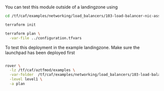 You can test this module outside of a landingzone using

```bash
cd /tf/caf/examples/networking/load_balancers/103-load-balancer-nic-association/standalone

terraform init

terraform plan \
  -var-file ../configuration.tfvars


```

To test this deployment in the example landingzone. Make sure the launchpad has been deployed first

```bash

rover \
  -lz /tf/caf/aztfmod/examples \
  -var-folder  /tf/caf/examples/networking/load_balancers/103-load-balancer-nic-association/ \
  -level level1 \
  -a plan

```